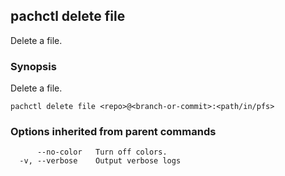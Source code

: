 ## pachctl delete file

Delete a file.

### Synopsis


Delete a file.

```
pachctl delete file <repo>@<branch-or-commit>:<path/in/pfs>
```

### Options inherited from parent commands

```
      --no-color   Turn off colors.
  -v, --verbose    Output verbose logs
```

